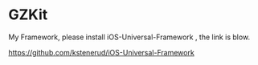 GZKit
=====

My Framework, please install iOS-Universal-Framework , the link is blow. 

https://github.com/kstenerud/iOS-Universal-Framework
